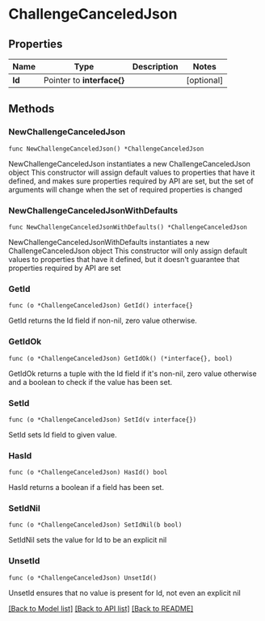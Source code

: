 # ChallengeCanceledJson

## Properties

Name | Type | Description | Notes
------------ | ------------- | ------------- | -------------
**Id** | Pointer to **interface{}** |  | [optional] 

## Methods

### NewChallengeCanceledJson

`func NewChallengeCanceledJson() *ChallengeCanceledJson`

NewChallengeCanceledJson instantiates a new ChallengeCanceledJson object
This constructor will assign default values to properties that have it defined,
and makes sure properties required by API are set, but the set of arguments
will change when the set of required properties is changed

### NewChallengeCanceledJsonWithDefaults

`func NewChallengeCanceledJsonWithDefaults() *ChallengeCanceledJson`

NewChallengeCanceledJsonWithDefaults instantiates a new ChallengeCanceledJson object
This constructor will only assign default values to properties that have it defined,
but it doesn't guarantee that properties required by API are set

### GetId

`func (o *ChallengeCanceledJson) GetId() interface{}`

GetId returns the Id field if non-nil, zero value otherwise.

### GetIdOk

`func (o *ChallengeCanceledJson) GetIdOk() (*interface{}, bool)`

GetIdOk returns a tuple with the Id field if it's non-nil, zero value otherwise
and a boolean to check if the value has been set.

### SetId

`func (o *ChallengeCanceledJson) SetId(v interface{})`

SetId sets Id field to given value.

### HasId

`func (o *ChallengeCanceledJson) HasId() bool`

HasId returns a boolean if a field has been set.

### SetIdNil

`func (o *ChallengeCanceledJson) SetIdNil(b bool)`

 SetIdNil sets the value for Id to be an explicit nil

### UnsetId
`func (o *ChallengeCanceledJson) UnsetId()`

UnsetId ensures that no value is present for Id, not even an explicit nil

[[Back to Model list]](../README.md#documentation-for-models) [[Back to API list]](../README.md#documentation-for-api-endpoints) [[Back to README]](../README.md)


